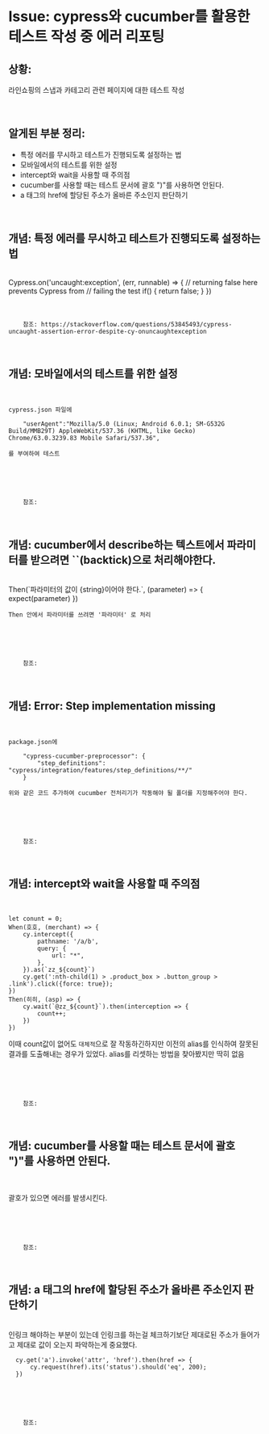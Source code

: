 <!--
author: Dailyscat
purpose: issue arrange
rules:
 (1) 헤더와 문단사이
    <br/>
    <br/>
 (2) 코드가 작성되는 부분은 >로 정리
 (3) 참조는 해당 내용 바로 아래
    <br/>
    <br/>
 (4) 명령어는 bold
 (5) 방안은 ## 안의 과정은 ###
-->

# Issue: cypress와 cucumber를 활용한 테스트 작성 중 에러 리포팅

## 상황:

라인쇼핑의 스냅과 카테고리 관련 페이지에 대한 테스트 작성

<br/>

## 알게된 부분 정리:

- 특정 에러를 무시하고 테스트가 진행되도록 설정하는 법
- 모바일에서의 테스트를 위한 설정
- intercept와 wait을 사용할 때 주의점
- cucumber를 사용할 때는 테스트 문서에 괄호 ")"를 사용하면 안된다.
- a 태그의 href에 할당된 주소가 올바른 주소인지 판단하기

<br/>

## 개념: 특정 에러를 무시하고 테스트가 진행되도록 설정하는 법

<br/>
        Cypress.on('uncaught:exception', (err, runnable) => {
            // returning false here prevents Cypress from
            // failing the test
            if() {
                return false;
            }
        })
<br/>
<br/>
<br/>

        참조: https://stackoverflow.com/questions/53845493/cypress-uncaught-assertion-error-despite-cy-onuncaughtexception

<br/>

## 개념: 모바일에서의 테스트를 위한 설정

<br/>

    cypress.json 파일에

        "userAgent":"Mozilla/5.0 (Linux; Android 6.0.1; SM-G532G Build/MMB29T) AppleWebKit/537.36 (KHTML, like Gecko) Chrome/63.0.3239.83 Mobile Safari/537.36",

    를 부여하여 테스트

<br/>
<br/>
<br/>

        참조:

<br/>

## 개념: cucumber에서 describe하는 텍스트에서 파라미터를 받으려면 ``(backtick)으로 처리해야한다.

<br/>
        Then(`파라미터의 값이 {string}이어야 한다.`, (parameter) => {
            expect(parameter)
        })

    Then 안에서 파라미터를 쓰려면 '파라미터' 로 처리

<br/>
<br/>
<br/>

        참조:

<br/>

## 개념: Error: Step implementation missing

<br/>

    package.json에

        "cypress-cucumber-preprocessor": {
            "step_definitions": "cypress/integration/features/step_definitions/**/"
        }

    위와 같은 코드 추가하여 cucumber 전처리기가 작동해야 될 폴더를 지정해주어야 한다.

<br/>
<br/>
<br/>

        참조:

<br/>

## 개념: intercept와 wait을 사용할 때 주의점

<br/>

```
let conunt = 0;
When(호호, (merchant) => {
    cy.intercept({
        pathname: '/a/b',
        query: {
            url: "*",
        },
    }).as(`zz_${count}`)
    cy.get(':nth-child(1) > .product_box > .button_group > .link').click({force: true});
})
Then(히히, (asp) => {
    cy.wait(`@zz_${count}`).then(interception => {
        count++;
    })
})
```

이때 count값이 없어도 `대체적`으로 잘 작동하긴하지만 이전의 alias를 인식하여 잘못된 결과를 도출해내는 경우가 있었다. alias를 리셋하는 방법을 찾아봤지만 딱히 없음

<br/>
<br/>
<br/>

        참조:

<br/>

## 개념: cucumber를 사용할 때는 테스트 문서에 괄호 ")"를 사용하면 안된다.

<br/>

괄호가 있으면 에러를 발생시킨다.

<br/>
<br/>
<br/>

        참조:

<br/>

## 개념: a 태그의 href에 할당된 주소가 올바른 주소인지 판단하기

<br/>
  인링크 해야하는 부분이 있는데 인링크를 하는걸 체크하기보단 제대로된 주소가 들어가고 제대로 값이 오는지 파악하는게 중요했다.

```
  cy.get('a').invoke('attr', 'href').then(href => {
      cy.request(href).its('status').should('eq', 200);
  })
```

<br/>
<br/>
<br/>

        참조:

<br/>
